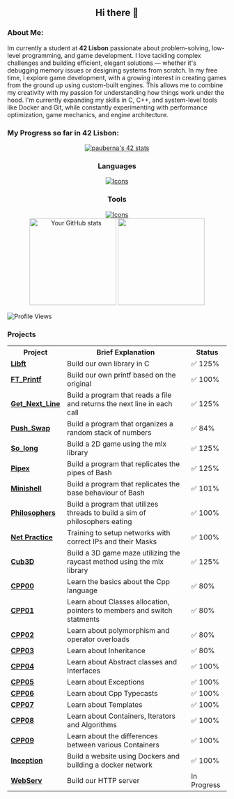 <div align="center">

## Hi there 👋
</div>

### About Me:
<p>
	Im currently a student at <strong>42 Lisbon</strong> passionate about problem-solving, low-level programming, and game development.
	I love tackling complex challenges and building efficient, elegant solutions — whether it's debugging memory issues or designing systems from scratch.
	In my free time, I explore game development, with a growing interest in creating games from the ground up using custom-built engines. This allows me to combine my creativity with my passion for understanding how things work under the hood.
	I'm currently expanding my skills in C, C++, and system-level tools like Docker and Git, while constantly experimenting with performance optimization, game mechanics, and engine architecture.
</p>

### My Progress so far in 42 Lisbon:
<div align="center">
  <a href="https://github.com/oakoudad/badge42"><img src="https://badge.mediaplus.ma/darkblue/pauberna?1337Badge=off&UM6P=off" alt="pauberna's 42 stats" /></a>
  </a>
</div>

<div align="center">

### Languages
  <a href="https://skillicons.dev">
    <img src="https://skillicons.dev/icons?i=c,cpp,bash,html,css" alt="Icons" />
  </a>
</div>

<div align="center">
  
### Tools
  <a href="https://skillicons.dev">
    <img src="https://skillicons.dev/icons?i=linux,vscode,vim,git,github,nginx,wordpress,docker" alt="Icons" />
  </a>
</div>
<div align="center">
  <img height="199.5em" src="https://github-readme-stats.vercel.app/api?username=PBjr2002&show_icons=true&theme=holi" alt="Your GitHub stats">
  <img height="199.5em" src="https://github-readme-stats.vercel.app/api/top-langs/?username=PBjr2002&layout=compact&langs_count=8&theme=holi"/>
</div>

![Profile Views](https://komarev.com/ghpvc/?username=PBjr2002&color=blue&style=flat-square)

### Projects
<div align="center" style="max-width: 800px; margin: auto;">
	<table>
		<tr>
			<th>Project</th>
			<th>Brief Explanation</th>
			<th>Status</th>
		</tr>
		<tr>
			<td><b><a href="https://github.com/PBjr2002/Libft">Libft</a></b></td>
			<td>Build our own library in C</td>
			<td>✅ 125%</td>
		</tr>
		<tr>
			<td><b><a href="https://github.com/PBjr2002/FT_Printf">FT_Printf</a></b></td>
			<td>Build our own printf based on the original</td>
			<td>✅ 100%</td>
		</tr>
		<tr>
			<td><b><a href="https://github.com/PBjr2002/Get_Next_Line">Get_Next_Line</a></b></td>
			<td>Build a program that reads a file and returns the next line in each call</td>
			<td>✅ 125%</td>
		</tr>
		<tr>
			<td><b><a href="https://github.com/PBjr2002/Push_Swap">Push_Swap</a></b></td>
			<td>Build a program that organizes a random stack of numbers</td>
			<td>✅ 84%</td>
		</tr>
		<tr>
			<td><b><a href="https://github.com/PBjr2002/So_Long">So_long</a></b></td>
			<td>Build a 2D game using the mlx library</td>
			<td>✅ 125%</td>
		</tr>
		<tr>
			<td><b><a href="https://github.com/PBjr2002/Pipex">Pipex</a></b></td>
			<td>Build a program that replicates the pipes of Bash</td>
			<td>✅ 125%</td>
		</tr>
		<tr>
			<td><b><a href="https://github.com/PBjr2002/Minishell">Minishell</a></b></td>
			<td>Build a program that replicates the base behaviour of Bash</td>
			<td>✅ 101%</td>
		</tr>
		<tr>
			<td><b><a href="https://github.com/PBjr2002/philosophers">Philosophers</a></b></td>
			<td>Build a program that utilizes threads to build a sim of philosophers eating</td>
			<td>✅ 100%</td>
		</tr>
		<tr>
			<td><b><a href="https://github.com/PBjr2002/Net_Practice">Net Practice</a></b></td>
			<td>Training to setup networks with correct IPs and their Masks</td>
			<td>✅ 100%</td>
		</tr>
		<tr>
			<td><b><a href="https://github.com/PBjr2002/Cub3d">Cub3D</a></b></td>
			<td>Build a 3D game maze utilizing the raycast method using the mlx library</td>
			<td>✅ 125%</td>
		</tr>
		<tr>
			<td><b><a href="https://github.com/PBjr2002/CPP00">CPP00</a></b></td>
			<td>Learn the basics about the Cpp language</td>
			<td>✅ 80%</td>
		</tr>
		<tr>
			<td><b><a href="https://github.com/PBjr2002/CPP01">CPP01</a></b></td>
			<td>Learn about Classes allocation, pointers to members and switch statments</td>
			<td>✅ 80%</td>
		</tr>
		<tr>
			<td><b><a href="https://github.com/PBjr2002/CPP02">CPP02</a></b></td>
			<td>Learn about polymorphism and operator overloads</td>
			<td>✅ 80%</td>
		</tr>
		<tr>
			<td><b><a href="https://github.com/PBjr2002/CPP03">CPP03</a></b></td>
			<td>Learn about Inheritance</td>
			<td>✅ 80%</td>
		</tr>
		<tr>
			<td><b><a href="https://github.com/PBjr2002/CPP04">CPP04</a></b></td>
			<td>Learn about Abstract classes and Interfaces</td>
			<td>✅ 100%</td>
		</tr>
		<tr>
			<td><b><a href="https://github.com/PBjr2002/CPP05">CPP05</a></b></td>
			<td>Learn about Exceptions</td>
			<td>✅ 100%</td>
		</tr>
		<tr>
			<td><b><a href="https://github.com/PBjr2002/CPP06">CPP06</a></b></td>
			<td>Learn about Cpp Typecasts</td>
			<td>✅ 100%</td>
		</tr>
		<tr>
			<td><b><a href="https://github.com/PBjr2002/CPP07">CPP07</a></b></td>
			<td>Learn about Templates</td>
			<td>✅ 100%</td>
		</tr>
		<tr>
			<td><b><a href="https://github.com/PBjr2002/CPP08">CPP08</a></b></td>
			<td>Learn about Containers, Iterators and Algorithms</td>
			<td>✅ 100%</td>
		</tr>
		<tr>
			<td><b><a href="https://github.com/PBjr2002/CPP09">CPP09</a></b></td>
			<td>Learn about the differences between various Containers</td>
			<td>✅ 100%</td>
		</tr>
		<tr>
			<td><b><a href="https://github.com/PBjr2002/Inception">Inception</a></b></td>
			<td>Build a website using Dockers and building a docker network</td>
			<td>✅ 100%</td>
		</tr>
		<tr>
			<td><b><a href="https://github.com/mariocos/Webserver/tree/main">WebServ</a></b></td>
			<td>Build our HTTP server</td>
			<td>In Progress</td>
		</tr>
	</table>
</div>

<!--
**PBjr2002/PBjr2002** is a ✨ _special_ ✨ repository because its `README.md` (this file) appears on your GitHub profile.
Update README.md

Here are some ideas to get you started:

- 🔭 I’m currently working on ...
- 🌱 I’m currently learning ...
- 👯 I’m looking to collaborate on ...
- 🤔 I’m looking for help with ...
- 💬 Ask me about ...
- 📫 How to reach me: ...
- 😄 Pronouns: ...
- ⚡ Fun fact: ...
-->
